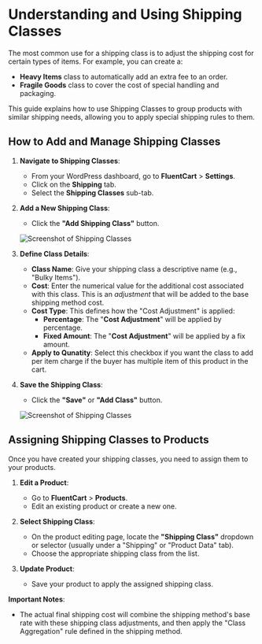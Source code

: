 # Understanding and Using Shipping Classes

The most common use for a shipping class is to adjust the shipping cost for certain types of items. For example, you can create a:

* **Heavy Items** class to automatically add an extra fee to an order.
* **Fragile Goods** class to cover the cost of special handling and packaging.

This guide explains how to use Shipping Classes to group products with similar shipping needs, allowing you to apply special shipping rules to them.

## How to Add and Manage Shipping Classes

1.  **Navigate to Shipping Classes**:
    * From your WordPress dashboard, go to **FluentCart** > **Settings**.
    * Click on the **Shipping** tab.
    * Select the **Shipping Classes** sub-tab.


2.  **Add a New Shipping Class**:
    * Click the **"Add Shipping Class"** button.

            

    ![Screenshot of Shipping Classes](/images/shipping/understanding-shipping-classes/shipping-classes-1.webp)


3.  **Define Class Details**:
    * **Class Name**: Give your shipping class a descriptive name (e.g., "Bulky Items").
    * **Cost**: Enter the numerical value for the additional cost associated with this class. This is an *adjustment* that will be added to the base shipping method cost.
    * **Cost Type**: This defines how the "Cost Adjustment" is applied:
        * **Percentage**: The "**Cost Adjustment**" will be applied by percentage.
        * **Fixed Amount**: The "**Cost Adjustment**" will be applied by a fix amount.
     * **Apply to Qunatity**: Select this checkbox if you want the class to add per item charge if the buyer has multiple item of this product in the cart.

4.  **Save the Shipping Class**:
    * Click the **"Save"** or **"Add Class"** button.

     ![Screenshot of Shipping Classes](/images/shipping/understanding-shipping-classes/shipping-classes-2.webp)

## Assigning Shipping Classes to Products

Once you have created your shipping classes, you need to assign them to your products.

1.  **Edit a Product**:
    * Go to **FluentCart** > **Products**.
    * Edit an existing product or create a new one.

2.  **Select Shipping Class**:
    * On the product editing page, locate the **"Shipping Class"** dropdown or selector (usually under a "Shipping" or "Product Data" tab).
    * Choose the appropriate shipping class from the list.


3.  **Update Product**:
    * Save your product to apply the assigned shipping class.


**Important Notes**:
* The actual final shipping cost will combine the shipping method's base rate with these shipping class adjustments, and then apply the "Class Aggregation" rule defined in the shipping method.
